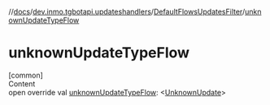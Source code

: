 //[docs](../../../index.md)/[dev.inmo.tgbotapi.updateshandlers](../index.md)/[DefaultFlowsUpdatesFilter](index.md)/[unknownUpdateTypeFlow](unknown-update-type-flow.md)



# unknownUpdateTypeFlow  
[common]  
Content  
open override val [unknownUpdateTypeFlow](unknown-update-type-flow.md): <[UnknownUpdate](../../dev.inmo.tgbotapi.types.update.abstracts/-unknown-update/index.md)>  



